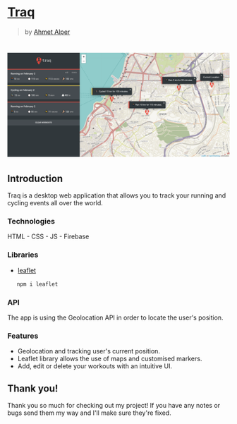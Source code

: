 # [Traq](https://netflix-clone-2501d.web.app/)
> by [Ahmet Alper](https://github.com/ahmetalpergit)
# ![showcase](public/images/showcase-traq.png)

## Introduction

Traq is a desktop web application that allows you to track your running and cycling events all over the world.

### Technologies

HTML - CSS - JS - Firebase

### Libraries

* [leaflet](https://leafletjs.com/)

```sh
   npm i leaflet
```
### API

The app is using the Geolocation API in order to locate the user's position.

### Features

* Geolocation and tracking user's current position.
* Leaflet library allows the use of maps and customised markers.
* Add, edit or delete your workouts with an intuitive UI.

## Thank you!

Thank you so much for checking out my project! If you have any notes or bugs send them my way and I'll make sure they're fixed.